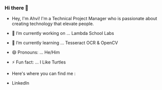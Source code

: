 ### Hi there 👋

- Hey, I'm Ahvi! I'm a Technical Project Manager who is passionate about creating technology that elevate people.


- 🔭 I’m currently working on ... Lambda School Labs
- 🌱 I’m currently learning ... Tesseract OCR & OpenCV
- 😄 Pronouns: ... He/Him
- ⚡ Fun fact: ... I Like Turtles

- Here's where you can find me :
- LinkedIn  
